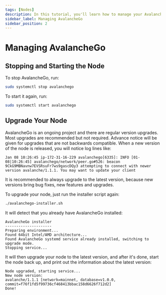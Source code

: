 ```yaml
---
tags: [Nodes]
description: In this tutorial, you'll learn how to manage your AvalancheGo node.
sidebar_label: Managing AvalancheGo
sidebar_position: 2
---
```


# Managing AvalancheGo

## Stopping and Starting the Node

To stop AvalancheGo, run:

```bash
sudo systemctl stop avalanchego
```

To start it again, run:

```bash
sudo systemctl start avalanchego
```

## Upgrade Your Node

AvalancheGo is an ongoing project and there are regular version upgrades. Most
upgrades are recommended but not required. Advance notice will be given for
upgrades that are not backwards compatible. When a new version of the node is
released, you will notice log lines like:

```text
Jan 08 10:26:45 ip-172-31-16-229 avalanchego[6335]: INFO [01-08|10:26:45] avalanchego/network/peer.go#526: beacon 9CkG9MBNavnw7EVSRsuFr7ws9gascDQy3 attempting to connect with newer version avalanche/1.1.1. You may want to update your client
```

It is recommended to always upgrade to the latest version, because new versions
bring bug fixes, new features and upgrades.

To upgrade your node, just run the installer script again:

```bash
./avalanchego-installer.sh
```

It will detect that you already have AvalancheGo installed:

```text
AvalancheGo installer
---------------------
Preparing environment...
Found 64bit Intel/AMD architecture...
Found AvalancheGo systemd service already installed, switching to upgrade mode.
Stopping service...
```

It will then upgrade your node to the latest version, and after it's done, start
the node back up, and print out the information about the latest version:

```text
Node upgraded, starting service...
New node version:
avalanche/1.1.1 [network=mainnet, database=v1.0.0, commit=f76f1fd5f99736cf468413bbac158d6626f712d2]
Done!
```
